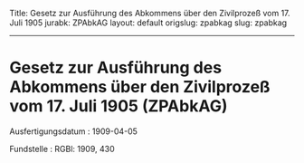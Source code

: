 Title: Gesetz zur Ausführung des Abkommens über den Zivilprozeß vom 17. Juli 1905
jurabk: ZPAbkAG
layout: default
origslug: zpabkag
slug: zpabkag

---

# Gesetz zur Ausführung des Abkommens über den Zivilprozeß vom 17. Juli 1905 (ZPAbkAG)

Ausfertigungsdatum
:   1909-04-05

Fundstelle
:   RGBl: 1909, 430


